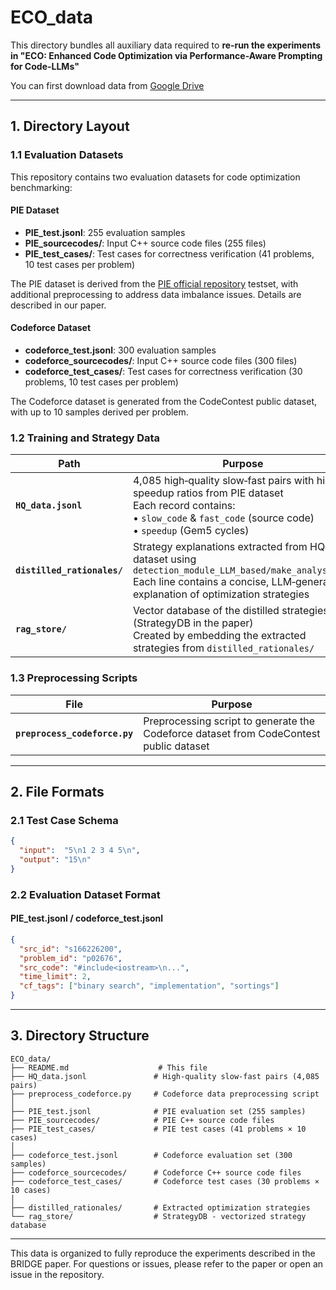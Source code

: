# ECO_data

This directory bundles all auxiliary data required to **re‑run the experiments in
"ECO: Enhanced Code Optimization via Performance-Aware Prompting for Code-LLMs"**

You can first download data from [Google Drive](https://drive.google.com/drive/folders/1OyM9iqQdmFaOyrJ8r9KysSc7JCqTgXvJ?usp=sharing)

---

## 1. Directory Layout

### 1.1 Evaluation Datasets

This repository contains two evaluation datasets for code optimization benchmarking:

#### PIE Dataset
- **PIE_test.jsonl**: 255 evaluation samples
- **PIE_sourcecodes/**: Input C++ source code files (255 files)
- **PIE_test_cases/**: Test cases for correctness verification (41 problems, 10 test cases per problem)

The PIE dataset is derived from the [PIE official repository](https://github.com/LearningOpt/pie) testset, with additional preprocessing to address data imbalance issues. Details are described in our paper.

#### Codeforce Dataset  
- **codeforce_test.jsonl**: 300 evaluation samples
- **codeforce_sourcecodes/**: Input C++ source code files (300 files)
- **codeforce_test_cases/**: Test cases for correctness verification (30 problems, 10 test cases per problem)

The Codeforce dataset is generated from the CodeContest public dataset, with up to 10 samples derived per problem.

### 1.2 Training and Strategy Data

| Path | Purpose |
| --- | --- |
| **`HQ_data.jsonl`** | 4,085 high‑quality slow‑fast pairs with highest speedup ratios from PIE dataset<br>Each record contains:<br>• `slow_code` & `fast_code` (source code)<br>• `speedup` (Gem5 cycles) |
| **`distilled_rationales/`** | Strategy explanations extracted from HQ dataset using `detection_module_LLM_based/make_analysis.py`<br>Each line contains a concise, LLM‑generated explanation of optimization strategies |
| **`rag_store/`** | Vector database of the distilled strategies (StrategyDB in the paper)<br>Created by embedding the extracted strategies from `distilled_rationales/` |

### 1.3 Preprocessing Scripts

| File | Purpose |
| --- | --- |
| **`preprocess_codeforce.py`** | Preprocessing script to generate the Codeforce dataset from CodeContest public dataset |

---

## 2. File Formats


### 2.1 Test Case Schema

```json
{
  "input":  "5\n1 2 3 4 5\n",
  "output": "15\n"
}
```

### 2.2 Evaluation Dataset Format

#### PIE_test.jsonl / codeforce_test.jsonl
```json
{
  "src_id": "s166226200",
  "problem_id": "p02676", 
  "src_code": "#include<iostream>\n...",
  "time_limit": 2,
  "cf_tags": ["binary search", "implementation", "sortings"]
}
```

---

## 3. Directory Structure

```
ECO_data/
├── README.md                    # This file
├── HQ_data.jsonl               # High-quality slow-fast pairs (4,085 pairs)
├── preprocess_codeforce.py     # Codeforce data preprocessing script
│
├── PIE_test.jsonl              # PIE evaluation set (255 samples)
├── PIE_sourcecodes/            # PIE C++ source code files
├── PIE_test_cases/             # PIE test cases (41 problems × 10 cases)
│
├── codeforce_test.jsonl        # Codeforce evaluation set (300 samples)  
├── codeforce_sourcecodes/      # Codeforce C++ source code files
├── codeforce_test_cases/       # Codeforce test cases (30 problems × 10 cases)
│
├── distilled_rationales/       # Extracted optimization strategies
└── rag_store/                  # StrategyDB - vectorized strategy database
```

---

This data is organized to fully reproduce the experiments described in the BRIDGE paper. For questions or issues, please refer to the paper or open an issue in the repository.